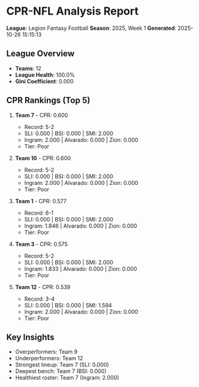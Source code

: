 
# CPR-NFL Analysis Report
**League**: Legion Fantasy Football
**Season**: 2025, Week 1
**Generated**: 2025-10-26 15:15:13

## League Overview
- **Teams**: 12
- **League Health**: 100.0%
- **Gini Coefficient**: 0.000

## CPR Rankings (Top 5)

1. **Team 7** - CPR: 0.600
   - Record: 5-2
   - SLI: 0.000 | BSI: 0.000 | SMI: 2.000
   - Ingram: 2.000 | Alvarado: 0.000 | Zion: 0.000
   - Tier: Poor

2. **Team 10** - CPR: 0.600
   - Record: 5-2
   - SLI: 0.000 | BSI: 0.000 | SMI: 2.000
   - Ingram: 2.000 | Alvarado: 0.000 | Zion: 0.000
   - Tier: Poor

3. **Team 1** - CPR: 0.577
   - Record: 6-1
   - SLI: 0.000 | BSI: 0.000 | SMI: 2.000
   - Ingram: 1.846 | Alvarado: 0.000 | Zion: 0.000
   - Tier: Poor

4. **Team 3** - CPR: 0.575
   - Record: 5-2
   - SLI: 0.000 | BSI: 0.000 | SMI: 2.000
   - Ingram: 1.833 | Alvarado: 0.000 | Zion: 0.000
   - Tier: Poor

5. **Team 12** - CPR: 0.539
   - Record: 3-4
   - SLI: 0.000 | BSI: 0.000 | SMI: 1.594
   - Ingram: 2.000 | Alvarado: 0.000 | Zion: 0.000
   - Tier: Poor

## Key Insights
- Overperformers: Team 9
- Underperformers: Team 12
- Strongest lineup: Team 7 (SLI: 0.000)
- Deepest bench: Team 7 (BSI: 0.000)
- Healthiest roster: Team 7 (Ingram: 2.000)
